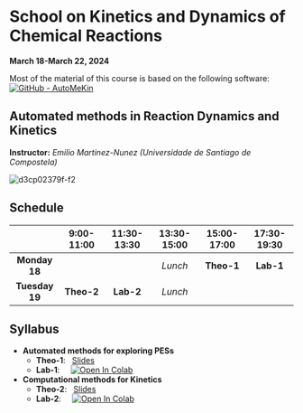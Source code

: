 # School on Kinetics and Dynamics of Chemical Reactions
**March 18-March 22, 2024**<br>

Most of the material of this course is based on the following software:
[![GitHub - AutoMeKin](https://img.shields.io/badge/GitHub-AutoMeKin-blue?logo=github)](https://github.com/emartineznunez/AutoMeKin/)

## Automated methods in Reaction Dynamics and Kinetics
**Instructor:** _Emilio Martinez-Nunez (Universidade de Santiago de Compostela)_


![d3cp02379f-f2](https://github.com/emartineznunez/MTC-2024/assets/50674314/df15da09-b195-4e97-b962-b7cad2147ae7)

## Schedule 




| | **9:00-11:00**  |**11:30-13:30**   |**13:30-15:00**   |**15:00-17:00**   |**17:30-19:30**   |
|:---:|:---:|:---:|:---:|:---:|:---:|
|**Monday 18**   | |  |_Lunch_|**Theo-1**  |**Lab-1**  |
|**Tuesday 19**  | **Theo-2** | **Lab-2** | _Lunch_|||


## Syllabus


* **Automated methods for exploring PESs**<br>
  * **Theo-1**:&nbsp;&nbsp;&nbsp;[Slides](https://github.com/emartineznunez/MTC-2024/raw/main/Session1/Automated_methods.pdf)
  * **Lab-1**:&nbsp;&nbsp;&nbsp;&nbsp;&nbsp;[![Open In Colab](https://colab.research.google.com/assets/colab-badge.svg)](https://colab.research.google.com/github/emartineznunez/AutoMeKin/blob/main/notebooks/AutoMeKin.ipynb)<br>
* **Computational methods for Kinetics**<br>
  * **Theo-2**:&nbsp;&nbsp;&nbsp;[Slides](https://github.com/emartineznunez/MTC-2024/raw/main/Session2/Computational_Kinetics.pdf)
  * **Lab-2**:&nbsp;&nbsp;&nbsp;&nbsp;&nbsp;[![Open In Colab](https://colab.research.google.com/assets/colab-badge.svg)](https://colab.research.google.com/github/emartineznunez/MTC-2024/blob/main/Session2/AutoMeKin2.ipynb)<br>


